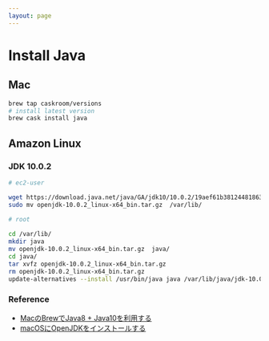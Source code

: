 ```yaml
---
layout: page
---
```


# Install Java

## Mac

```sh
brew tap caskroom/versions
# install latest version
brew cask install java
```

## Amazon Linux

### JDK 10.0.2

```sh
# ec2-user

wget https://download.java.net/java/GA/jdk10/10.0.2/19aef61b38124481863b1413dce1855f/13/openjdk-10.0.2_linux-x64_bin.tar.gz
sudo mv openjdk-10.0.2_linux-x64_bin.tar.gz  /var/lib/
   
# root

cd /var/lib/
mkdir java
mv openjdk-10.0.2_linux-x64_bin.tar.gz  java/
cd java/
tar xvfz openjdk-10.0.2_linux-x64_bin.tar.gz 
rm openjdk-10.0.2_linux-x64_bin.tar.gz 
update-alternatives --install /usr/bin/java java /var/lib/java/jdk-10.0.2/bin/java 1
```

### Reference

* [MacのBrewでJava8 + Java10を利用する](https://qiita.com/seijikohara/items/56cc4ac83ef9d686fab2)
* [macOSにOpenJDKをインストールする](https://blog.webarata3.link/macos-openjdk)
